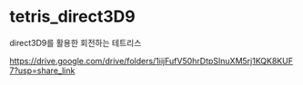 # tetris_direct3D9
direct3D9를 활용한 회전하는 테트리스


https://drive.google.com/drive/folders/1iijFufV50hrDtpSInuXM5rj1KQK8KUF7?usp=share_link
